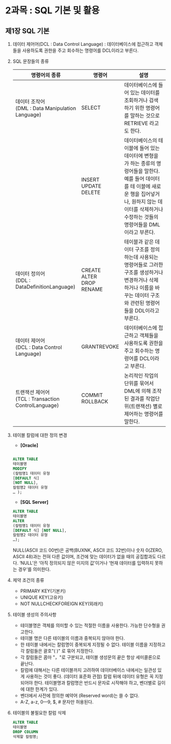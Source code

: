 # 2과목 : SQL 기본 및 활용

## 제1장 SQL 기본

1. 데이터 제어어(DCL : Data Control Language) : 데이터베이스에 접근하고 객체들을 사용하도록 권한을 주고 회수하는 명령어를 DCL이라고 부른다.

2. SQL 문장들의 종류

   | 명령어의 종류                                            | 명령어                                  | 설명                                                         |
   | -------------------------------------------------------- | --------------------------------------- | ------------------------------------------------------------ |
   | 데이터 조작어<br />(DML : Data Manipulation Language)    | SELECT                                  | 데이터베이스에 들어 있는 데이터를 조회하거나 검색 하기 위한 명령어를 말하는 것으로 RETRIEVE 라고도 한다. |
   |                                                          | INSERT<br />UPDATE<br />DELETE          | 데이터베이스의 테이블에 들어 있는 데이터에 변형을 가 하는 종류의 명령어들을 말한다. 예를 들어 데이터를 테 이블에 새로운 행을 집어넣거나, 원하지 않는 데이터를 삭제하거나 수정하는 것들의 명령어들을 DML이라고 부른다. |
   | 데이터 정의어<br />(DDL : DataDefinitionLanguage)        | CREATE<br />ALTER<br />DROP<br />RENAME | 테이블과 같은 데이터 구조를 정의하는데 사용되는 명령어들로 그러한 구조를 생성하거나 변경하거나 삭제 하거나 이름을 바꾸는 데이터 구조와 관련된 명령어들을 DDL이라고 부른다. |
   | 데이터 제어어<br />(DCL : Data Control Language)         | GRANTREVOKE                             | 데이터베이스에 접근하고 객체들을 사용하도록 권한을 주고 회수하는 명령어를 DCL이라고 부른다. |
   | 트랜잭션 제어어<br />(TCL : Transaction ControlLanguage) | COMMIT<br />ROLLBACK                    | 논리적인 작업의 단위를 묶어서 DML에 의해 조작된 결과를 작업단위(트랜잭션) 별로 제어하는 명령어를 말한다. |

3. 테이블 칼럼에 대한 정의 변경

   * **[Oracle]** 

   ```sql
   
   ALTER TABLE 
   테이블명 
   MODIFY
   (칼럼명1 데이터 유형 
   [DEFAULT 식] 
   [NOT NULL], 
   칼럼명2 데이터 유형
   … );
   ```

   * **[SQL Server]** 

   ```sql
   ALTER TABLE 
   테이블명 
   ALTER
   (칼럼명1 데이터 유형 
   [DEFAULT 식] [NOT NULL],
   칼럼명2 데이터 유형
   …);
   ```

   NULL(ASCII 코드 00번)은 공백(BUXNK, ASCII 코드 32번)이나 숫자 0(ZERO, ASCII 48)과는 전혀 다른 값이며, 조건에 맞는 데이터가 없을 때의 공집합과도 다르다. ‘NULL’은 ‘아직 정의되지 않은 미지의 값’이거나 ‘현재 데이터를 입력하지 못하는 경우’를 의미한다. 

   

4. 제약 조건의 종류

   * PRIMARY KEY(기본키)
   * UNIQUE KEY(고유키)
   * NOT NULLCHECKFOREIGN KEY(외래키)

5. 테이블 생성의 주의사항

   * 테이블명은 객체를 의미할 수 있는 적절한 이름을 사용한다. 가능한 단수형을 권고한다. 
   * 테이블 명은 다른 테이블의 이름과 중복되지 않아야 한다. 
   * 한 테이블 내에서는 칼럼명이 중복되게 지정될 수 없다. 테이블 이름을 지정하고 각 칼럼들은 괄호"( )" 로 묶어 지정한다. 
   * 각 칼럼들은 콤마 "，"로 구분되고, 테이블 생성문의 끝은 항상 세미콜론으로 끝난다. 
   * 칼럼에 대해서는 다른 테이블까지 고려하여 데이터베이스 내에서는 일관성 있게 사용하는 것이 좋다. (데이터 표준화 관점) 칼럼 뒤에 데이터 유형은 꼭 지정되어야 한다. 테이블명과 칼럼명은 반드시 문자로 시작해야 하고, 벤더별로 길이에 대한 한계가 있다. 
   * 벤더에서 사전에 정의한 예약어 (Reserved word)는 쓸 수 없다. 
   * A-Z, a-z, 0—9, $, # 문자만 허용된다.

6. 테이블의 불필요한 칼럼 삭제

   ```sql
   ALTER TABLE
   테이블명
   DROP COLUMN
   삭제할 칼럼명;
   ```